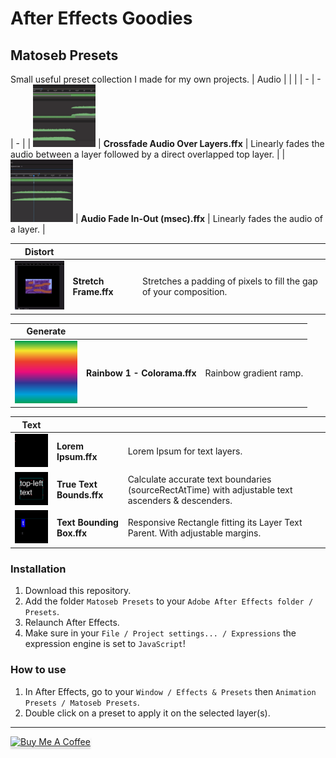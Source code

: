 # After Effects Goodies

## Matoseb Presets
Small useful preset collection I made for my own projects.
| Audio | | |
| - | - | - |
| <img src="./images/Crossfade%20Audio%20Over%20Layers.gif" width="100"> | **Crossfade Audio Over Layers.ffx** | Linearly fades the audio between a layer followed by a direct overlapped top layer. |
| <img src="./images/Audio%20Fade%20In-Out%20(msec).gif" width="100"> | **Audio Fade In-Out (msec).ffx** | Linearly fades the audio of a layer. |

| Distort | | |
| - | - | - |
| <img src="./images/Stretch%20Frame.gif" width="100"> | **Stretch Frame.ffx** | Stretches a padding of pixels to fill the gap of your composition. |

| Generate | | |
| - | - | - |
| <img src="./images/Rainbow%201%20-%20Colorama.png" width="100"> | **Rainbow 1 - Colorama.ffx** | Rainbow gradient ramp. |

| Text | | |
| - | - | - |
| <img src="./images/Lorem%20Ipsum.gif" width="100"> | **Lorem Ipsum.ffx** | Lorem Ipsum for text layers. |
| <img src="./images/True%20Text%20Bounds.gif" width="100"> | **True Text Bounds.ffx** | Calculate accurate text boundaries (sourceRectAtTime) with adjustable text ascenders & descenders. |
| <img src="./images/Text%20Bounding%20Box.gif" width="100"> | **Text Bounding Box.ffx** | Responsive Rectangle fitting its Layer Text Parent. With adjustable margins. |

### Installation
1. Download this repository.
2. Add the folder ```Matoseb Presets``` to your ```Adobe After Effects folder / Presets```.
3. Relaunch After Effects.
4. Make sure in your ```File / Project settings... / Expressions``` the expression engine is set to ```JavaScript```!

### How to use
1. In After Effects, go to your ```Window / Effects & Presets``` then ```Animation Presets / Matoseb Presets```.
2. Double click on a preset to apply it on the selected layer(s).

---
<a href="https://www.buymeacoffee.com/sebastien.matos" target="_blank"><img src="https://www.buymeacoffee.com/assets/img/custom_images/orange_img.png" alt="Buy Me A Coffee" style="height: 41px !important;width: 174px !important;box-shadow: 0px 3px 2px 0px rgba(190, 190, 190, 0.5) !important;-webkit-box-shadow: 0px 3px 2px 0px rgba(190, 190, 190, 0.5) !important;" ></a>
